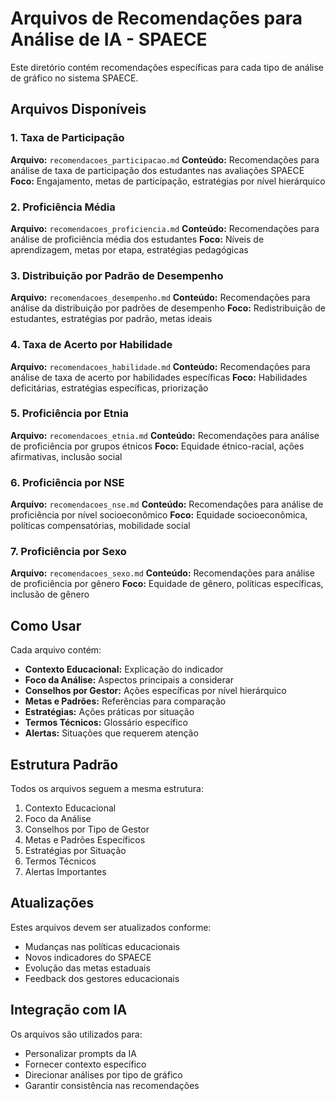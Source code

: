 # Arquivos de Recomendações para Análise de IA - SPAECE

Este diretório contém recomendações específicas para cada tipo de análise de gráfico no sistema SPAECE.

## Arquivos Disponíveis

### 1. Taxa de Participação
**Arquivo:** `recomendacoes_participacao.md`
**Conteúdo:** Recomendações para análise de taxa de participação dos estudantes nas avaliações SPAECE
**Foco:** Engajamento, metas de participação, estratégias por nível hierárquico

### 2. Proficiência Média
**Arquivo:** `recomendacoes_proficiencia.md`
**Conteúdo:** Recomendações para análise de proficiência média dos estudantes
**Foco:** Níveis de aprendizagem, metas por etapa, estratégias pedagógicas

### 3. Distribuição por Padrão de Desempenho
**Arquivo:** `recomendacoes_desempenho.md`
**Conteúdo:** Recomendações para análise da distribuição por padrões de desempenho
**Foco:** Redistribuição de estudantes, estratégias por padrão, metas ideais

### 4. Taxa de Acerto por Habilidade
**Arquivo:** `recomendacoes_habilidade.md`
**Conteúdo:** Recomendações para análise de taxa de acerto por habilidades específicas
**Foco:** Habilidades deficitárias, estratégias específicas, priorização

### 5. Proficiência por Etnia
**Arquivo:** `recomendacoes_etnia.md`
**Conteúdo:** Recomendações para análise de proficiência por grupos étnicos
**Foco:** Equidade étnico-racial, ações afirmativas, inclusão social

### 6. Proficiência por NSE
**Arquivo:** `recomendacoes_nse.md`
**Conteúdo:** Recomendações para análise de proficiência por nível socioeconômico
**Foco:** Equidade socioeconômica, políticas compensatórias, mobilidade social

### 7. Proficiência por Sexo
**Arquivo:** `recomendacoes_sexo.md`
**Conteúdo:** Recomendações para análise de proficiência por gênero
**Foco:** Equidade de gênero, políticas específicas, inclusão de gênero

## Como Usar

Cada arquivo contém:
- **Contexto Educacional:** Explicação do indicador
- **Foco da Análise:** Aspectos principais a considerar
- **Conselhos por Gestor:** Ações específicas por nível hierárquico
- **Metas e Padrões:** Referências para comparação
- **Estratégias:** Ações práticas por situação
- **Termos Técnicos:** Glossário específico
- **Alertas:** Situações que requerem atenção

## Estrutura Padrão

Todos os arquivos seguem a mesma estrutura:
1. Contexto Educacional
2. Foco da Análise
3. Conselhos por Tipo de Gestor
4. Metas e Padrões Específicos
5. Estratégias por Situação
6. Termos Técnicos
7. Alertas Importantes

## Atualizações

Estes arquivos devem ser atualizados conforme:
- Mudanças nas políticas educacionais
- Novos indicadores do SPAECE
- Evolução das metas estaduais
- Feedback dos gestores educacionais

## Integração com IA

Os arquivos são utilizados para:
- Personalizar prompts da IA
- Fornecer contexto específico
- Direcionar análises por tipo de gráfico
- Garantir consistência nas recomendações
